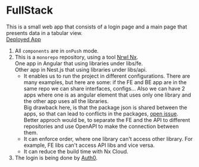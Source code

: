 

# FullStack

This is a small web app that consists of a login page and a main page that presents data in a tabular view.<br />
[Deployed App](https://asaf-nx-fe.herokuapp.com/login)

1. All `components` are in `onPush` mode.
2. This is a `monorepo` repository, using a tool [Nrwl Nx](https://nx.dev/).<br/>
One app in Angular that using libraries under libs/fe.<br/>
Other app in Nest.js that using libraries under libs/api.<br/>
    *  It enables us to run the project in different configurations. There are many examples, but here are some: if the FE and BE app are in the same repo we can share interfaces, configs... Also we can have 2 apps where one is as angular element that uses only one library and the other app uses all the libraries.<br />
    Big drawback here, is that the package json is shared between the apps, so that can lead to conflicts in the packages, [open issue](https://github.com/nrwl/nx/issues/1777). Better approch would be, to separate the FE and the API to different repositories and use OpenAPI to make the connection between them.
    *  It can enforce order, where one library can't access other library. For example, FE libs can't access API libs and vice versa.
    *  It can reduce the build time with Nx Cloud.<br>
3. The login is being done by [Auth0](https://auth0.com/).
 
